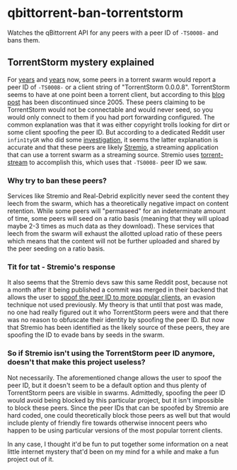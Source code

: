 # qbittorrent-ban-torrentstorm
Watches the qBittorrent API for any peers with a peer ID of `-TS0008-` and bans them.

## TorrentStorm mystery explained

For [years](https://www.reddit.com/r/torrents/comments/6e8b17/what_is_torrentstorm_0008_and_why_am_i_getting/) and [years](https://www.reddit.com/r/torrents/comments/jzhvvf/whats_the_deal_with_torrentstorm_0008/) now, some peers in a torrent swarm would report a peer ID of `-TS0008-` or a client string of "TorrentStorm 0.0.0.8". TorrentStorm seems to have at one point been a torrent client, but according to this [blog post](https://www.grauw.nl/articles/bittorrent.php#TorrentStorm) has been discontinued since 2005. These peers claiming to be TorrentStorm would not be connectable and would never seed, so you would only connect to them if you had port forwarding configured. The common explanation was that it was either copyright trolls looking for dirt or some client spoofing the peer ID. But according to a dedicated Reddit user `infin1tyGR` who did some [investigation](https://www.reddit.com/r/torrents/comments/1689tuk/comment/k9sf8pj/), it seems the latter explanation is accurate and that these peers are likely [Stremio](https://github.com/Stremio), a streaming application that can use a torrent swarm as a streaming source. Stremio uses [torrent-stream](https://github.com/mafintosh/torrent-stream/blob/adc53d6ced42959ae37553e9f11aa6372e485ca0/index.js#L64) to accomplish this, which uses that `-TS0008-` peer ID we saw.

### Why try to ban these peers?

Services like Stremio and Real-Debrid explicitly never seed the content they leech from the swarm, which has a theoretically negative impact on content retention. While some peers will "permaseed" for an indeterminate amount of time, some peers will seed on a ratio basis (meaning that they will upload maybe 2-3 times as much data as they download). These services that leech from the swarm will exhaust the allotted upload ratio of these peers which means that the content will not be further uploaded and shared by the peer seeding on a ratio basis.

### Tit for tat - Stremio's response

It also seems that the Stremio devs saw this same Reddit post, because not a month after it being published a commit was merged in their backend that allows the user to [spoof the peer ID to more popular clients](https://github.com/Stremio/enginefs/pull/30/commits/c62b8b7d8ea02d23318fea1f5a75d601e5c81a4c), an evasion technique not used previously. My theory is that until that post was made, no one had really figured out it who TorrentStorm peers were and that there was no reason to obfuscate their identity by spoofing the peer ID. But now that Stremio has been identified as the likely source of these peers, they are spoofing the ID to evade bans by seeds in the swarm. 

### So if Stremio isn't using the TorrentStorm peer ID anymore, doesn't that make this project useless?

Not necessarily. The aforementioned change allows the user to spoof the peer ID, but it doesn't seem to be a default option and thus plenty of TorrentStorm peers are visible in swarms. Admittedly, spoofing the peer ID would avoid being blocked by this particular project, but it isn't impossible to block these peers. Since the peer IDs that can be spoofed by Stremio are hard coded, one could theoretically block those peers as well but that would include plenty of friendly fire towards otherwise innocent peers who happen to be using particular versions of the most popular torrent clients.

In any case, I thought it'd be fun to put together some information on a neat little internet mystery that'd been on my mind for a while and make a fun project out of it.